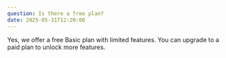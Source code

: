 ```yaml
---
question: Is there a free plan?
date: 2025-05-31T12:20:00
---
```


Yes, we offer a free Basic plan with limited features. You can upgrade to a paid plan to unlock more features.